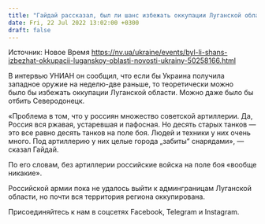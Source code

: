 ```yaml
---
title: "Гайдай рассказал, был ли шанс избежать оккупации Луганской области"
date: Fri, 22 Jul 2022 13:02:00 +0300
draft: false
---
```

Источник: Новое Время https://nv.ua/ukraine/events/byl-li-shans-izbezhat-okkupacii-luganskoy-oblasti-novosti-ukrainy-50258166.html


В интервью УНИАН он сообщил, что если бы Украина получила западное оружие на неделю-две раньше, то теоретически можно было бы избежать оккупации Луганской области. Можно даже было бы отбить Северодонецк.

«Проблема в том, что у россиян множество советской артиллерии. Да, Россия вся ржавая, устаревшая и пафосная. Но десять старых танков — это все равно десять танков на поле боя. Людей и техники у них очень много. Под артиллерию у них целые города „забиты“ снарядами», — сказал Гайдай.

По его словам, без артиллерии российские войска на поле боя «вообще никакие».

Российской армии пока не удалось выйти к админграницам Луганской области, но почти вся территория региона оккупирована.

Присоединяйтесь к нам в соцсетях Facebook, Telegram и Instagram.
